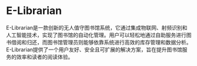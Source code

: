 # E-Librarian
E-Librarian是一款创新的无人值守图书馆系统，它通过集成物联网、射频识别和人工智能技术，实现了图书馆的自动化管理。用户可以轻松地通过自助服务进行图书借阅和归还，而图书馆管理员则能够依靠系统进行高效的库存管理和数据分析。E-Librarian提供了一个用户友好、安全且可扩展的解决方案，旨在提升图书馆服务的效率和读者的阅读体验。
